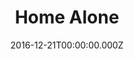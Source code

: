 ---
title: "Home Alone"
year: 1990
date: 2016-12-21T00:00:00.000Z
permalink: /almanac/movies/2016-12-21-home-alone/index.html
rating: 3
---